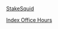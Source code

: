 [StakeSquid](https://github.com/StakeSquid)

[Index Office Hours](https://www.youtube.com/@indexerofficehours4254)